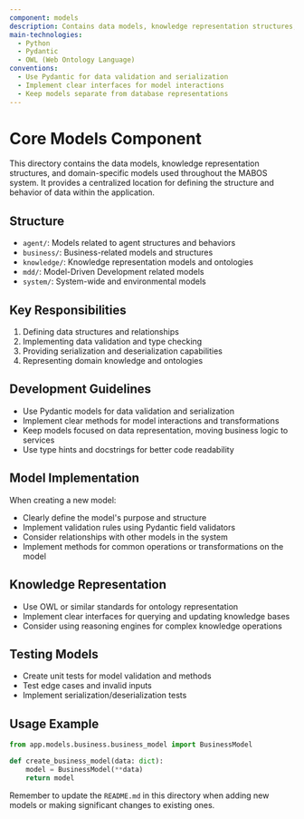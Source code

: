 ```yaml
---
component: models
description: Contains data models, knowledge representation structures, and domain-specific models for MABOS
main-technologies:
  - Python
  - Pydantic
  - OWL (Web Ontology Language)
conventions:
  - Use Pydantic for data validation and serialization
  - Implement clear interfaces for model interactions
  - Keep models separate from database representations
---
```


# Core Models Component

This directory contains the data models, knowledge representation structures, and domain-specific models used throughout the MABOS system. It provides a centralized location for defining the structure and behavior of data within the application.

## Structure

- `agent/`: Models related to agent structures and behaviors
- `business/`: Business-related models and structures
- `knowledge/`: Knowledge representation models and ontologies
- `mdd/`: Model-Driven Development related models
- `system/`: System-wide and environmental models

## Key Responsibilities

1. Defining data structures and relationships
2. Implementing data validation and type checking
3. Providing serialization and deserialization capabilities
4. Representing domain knowledge and ontologies

## Development Guidelines

- Use Pydantic models for data validation and serialization
- Implement clear methods for model interactions and transformations
- Keep models focused on data representation, moving business logic to services
- Use type hints and docstrings for better code readability

## Model Implementation

When creating a new model:
- Clearly define the model's purpose and structure
- Implement validation rules using Pydantic field validators
- Consider relationships with other models in the system
- Implement methods for common operations or transformations on the model

## Knowledge Representation

- Use OWL or similar standards for ontology representation
- Implement clear interfaces for querying and updating knowledge bases
- Consider using reasoning engines for complex knowledge operations

## Testing Models

- Create unit tests for model validation and methods
- Test edge cases and invalid inputs
- Implement serialization/deserialization tests

## Usage Example

```python
from app.models.business.business_model import BusinessModel

def create_business_model(data: dict):
    model = BusinessModel(**data)
    return model
```

Remember to update the `README.md` in this directory when adding new models or making significant changes to existing ones.